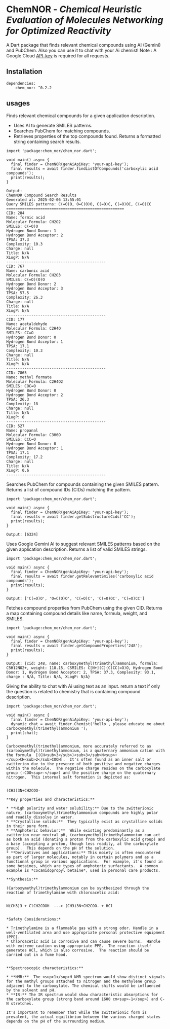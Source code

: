 # ChemNOR - _Chemical Heuristic Evaluation of Molecules Networking for Optimized Reactivity_

A Dart package that finds relevant chemical compounds using AI (Gemini) and PubChem. Also you can use it to chat with your Ai chemist!
Note : A Google Cloud [API-key](https://ai.google.dev/gemini-api/docs/api-key) is required for all requests.

## Installation

```
dependencies:
    chem_nor: ^0.2.2
```

## usages

Finds relevant chemical compounds for a given application description.

* Uses AI to generate SMILES patterns.
* Searches PubChem for matching compounds.
* Retrieves properties of the top compounds found.
  Returns a formatted string containing search results.

```
import 'package:chem_nor/chem_nor.dart';

void main() async {
  final finder = ChemNOR(genAiApiKey: 'your-api-key');
  final results = await finder.findListOfCompounds('carboxylic acid compounds');
  print(results);
}
```

```
Output:
ChemNOR Compound Search Results
Generated at: 2025-02-06 13:55:01
Query SMILES patterns: C(=O)O, O=C(O)O, C(=O)C, C(=O)OC, C(=O)CC
====================================================
CID: 284
Name: formic acid
Molecular Formula: CH2O2
SMILES: C(=O)O
Hydrogen Bond Donor: 1
Hydrogen Bond Acceptor: 2
TPSA: 37.3
Complexity: 10.3
Charge: null
Title: N/A
XLogP: N/A
--------------------------------------------
CID: 767
Name: carbonic acid
Molecular Formula: CH2O3
SMILES: C(=O)(O)O
Hydrogen Bond Donor: 2
Hydrogen Bond Acceptor: 3
TPSA: 57.5
Complexity: 26.3
Charge: null
Title: N/A
XLogP: N/A
--------------------------------------------
CID: 177
Name: acetaldehyde
Molecular Formula: C2H4O
SMILES: CC=O
Hydrogen Bond Donor: 0
Hydrogen Bond Acceptor: 1
TPSA: 17.1
Complexity: 10.3
Charge: null
Title: N/A
XLogP: N/A
--------------------------------------------
CID: 7865
Name: methyl formate
Molecular Formula: C2H4O2
SMILES: COC=O
Hydrogen Bond Donor: 0
Hydrogen Bond Acceptor: 2
TPSA: 26.3
Complexity: 18
Charge: null
Title: N/A
XLogP: 0
--------------------------------------------
CID: 527
Name: propanal
Molecular Formula: C3H6O
SMILES: CCC=O
Hydrogen Bond Donor: 0
Hydrogen Bond Acceptor: 1
TPSA: 17.1
Complexity: 17.2
Charge: null
Title: N/A
XLogP: 0.6
--------------------------------------------
```

Searches PubChem for compounds containing the given SMILES pattern.
Returns a list of compound IDs (CIDs) matching the pattern.

```
import 'package:chem_nor/chem_nor.dart';

void main() async {
  final finder = ChemNOR(genAiApiKey: 'your-api-key');
  final results = await finder.getSubstructureCids('CC');
  print(results);
}
```

```
Output: [6324]
```

Uses Google Gemini AI to suggest relevant SMILES patterns based on the given application description.
Returns a list of valid SMILES strings.

```
import 'package:chem_nor/chem_nor.dart';

void main() async {
  final finder = ChemNOR(genAiApiKey: 'your-api-key');
  final results = await finder.getRelevantSmiles('carboxylic acid compounds');
  print(results);
}
```

```
Output: ['C(=O)O', 'O=C(O)O', 'C(=O)C', 'C(=O)OC', 'C(=O)CC']
```

Fetches compound properties from PubChem using the given CID.
Returns a map containing compound details like name, formula, weight, and SMILES.

```
import 'package:chem_nor/chem_nor.dart';

void main() async {
  final finder = ChemNOR(genAiApiKey: 'your-api-key');
  final results = await finder.getCompoundProperties('248');
  print(results);
}
```

```
Output: {cid: 248, name: carboxymethyl(trimethyl)ammonium, formula: C5H12NO2+, weight: 118.15, CSMILES: C[N+](C)(C)CC(=O)O, Hydrogen Bond Donor: 1, Hydrogen Bond Acceptor: 2, TPSA: 37.3, Complexity: 93.1, charge	: N/A, Title: N/A, XLogP: N/A}
```

Giving the ability to chat with Ai using text as an input.
return a text if only the question is related to chemistry that is containing compound description.

```
import 'package:chem_nor/chem_nor.dart';

void main() async {
  final finder = ChemNOR(genAiApiKey: 'your-api-key');
  dynamic chat = await finder.Chemist('hello , please educate me about carboxymethyl(trimethyl)ammonium ');
  print(chat);
}
```

```
Carboxymethyl(trimethyl)ammonium, more accurately referred to as (carboxymethyl)trimethylammonium, is a quaternary ammonium cation with the formula  [(CH<sub>3</sub>)<sub>3</sub>N<sup>+</sup>CH<sub>2</sub>COOH].  It's often found as an inner salt or zwitterion due to the presence of both positive and negative charges within the molecule.  The negative charge resides on the carboxylate group (-COO<sup>-</sup>) and the positive charge on the quaternary nitrogen.  This internal salt formation is depicted as:


(CH3)3N+CH2COO-

**Key properties and characteristics:**

* **High polarity and water solubility:** Due to the zwitterionic nature, (carboxymethyl)trimethylammonium compounds are highly polar and readily dissolve in water.
* **Crystalline solids:**  They typically exist as crystalline solids in their pure form.
* **Amphoteric behavior:**  While existing predominantly as a zwitterion near neutral pH, (carboxymethyl)trimethylammonium can act as both an acid (donating a proton from the carboxylic acid group) and a base (accepting a proton, though less readily, at the carboxylate group).  This depends on the pH of the solution.
* **Derivatives and applications:** This moiety is often encountered as part of larger molecules, notably in certain polymers and as a functional group in various applications.  For example, it's found in some betaines, which are types of amphoteric surfactants.  A common example is *cocamidopropyl betaine*, used in personal care products.

**Synthesis:**

(Carboxymethyl)trimethylammonium can be synthesized through the reaction of trimethylamine with chloroacetic acid:


N(CH3)3 + ClCH2COOH  ---> (CH3)3N+CH2COO- + HCl


*Safety Considerations:*

* Trimethylamine is a flammable gas with a strong odor. Handle in a well-ventilated area and use appropriate personal protective equipment (PPE).
* Chloroacetic acid is corrosive and can cause severe burns.  Handle with extreme caution using appropriate PPE.  The reaction itself generates HCl, which is also corrosive.  The reaction should be carried out in a fume hood.


**Spectroscopic characteristics:**

* **NMR:**  The <sup>1</sup>H NMR spectrum would show distinct signals for the methyl groups attached to nitrogen and the methylene group adjacent to the carboxylate. The chemical shifts would be influenced by the solvent and pH.
* **IR:** The IR spectrum would show characteristic absorptions for the carboxylate group (strong band around 1600 cm<sup>-1</sup>) and C-N stretches.

It's important to remember that while the zwitterionic form is prevalent, the actual equilibrium between the various charged states depends on the pH of the surrounding medium.
```